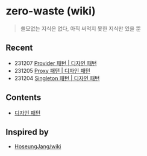 # zero-waste (wiki)

> 쓸모없는 지식은 없다, 아직 써먹지 못한 지식만 있을 뿐

## Recent

- 231207 [Provider 패턴 | 디자인 패턴](./design-pattern/provider-pattern.md)
- 231205 [Proxy 패턴 | 디자인 패턴](./design-pattern/proxy-pattern.md)
- 231204 [Singleton 패턴 | 디자인 패턴](./design-pattern/singleton-pattern.md)

## Contents

- [디자인 패턴](./design-pattern/index.md)

## Inspired by

- [HoseungJang/wiki](https://github.com/HoseungJang/wiki)
